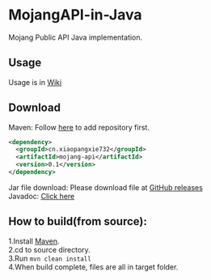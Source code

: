 # MojangAPI-in-Java
Mojang Public API Java implementation.  

## Usage
Usage is in [Wiki](https://github.com/XiaoPangxie732/MojangAPI-in-Java/wiki)    

## Download
Maven:
Follow [here]() to add repository first.
```xml
<dependency>
  <groupId>cn.xiaopangxie732</groupId>
  <artifactId>mojang-api</artifactId>
  <version>0.1</version>
</dependency>
```
  
Jar file download: Please download file at [GitHub releases](https://github.com/XiaoPangxie732/MojangAPI-in-Java/releases/latest)  
Javadoc: [Click here](https://xiaopangxie732.github.io/MojangAPI-in-Java/index.html)
## How to build(from source):      
1.Install [Maven](https://maven.apache.org/).  
2.cd to source directory.  
3.Run <code>mvn clean install</code>  
4.When build complete, files are all in target folder. 
